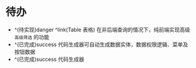 # 待办

- ^(待实现)danger ^link(Table 表格) 在非后端查询的情况下，纯前端实现高级 `高级筛选` 的功能
- ^(已完成)success 代码生成器可自动生成数据实体，数据权限逻辑、菜单及按钮数据
- ^(已完成)success 代码生成器
